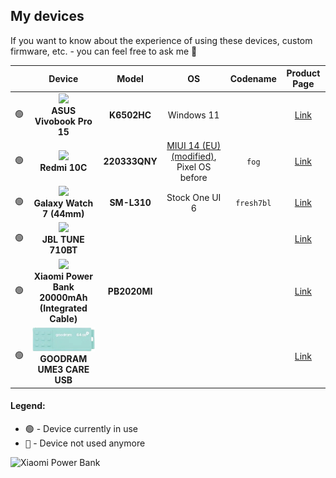 ## My devices

If you want to know about the experience of using these devices, custom firmware, etc. - you can feel free to ask me 🙌

|               |                                                                                                       Device                                                                                                        |     Model     |                                               OS                                                |  Codename  |                                             Product Page                                              |
| :------------ | :-----------------------------------------------------------------------------------------------------------------------------------------------------------------------------------------------------------------: | :-----------: | :---------------------------------------------------------------------------------------------: | :--------: | :---------------------------------------------------------------------------------------------------: |
| <kbd>🟢</kbd> |                                          <img src="https://dlcdnwebimgs.asus.com/gain/11c76272-dc92-4db0-a6dc-5acc22dca0dd/w184" width="100"><br>**ASUS Vivobook Pro 15**                                           |  **K6502HC**  |                                           Windows 11                                            |            |      [Link](https://asus.com/au/laptops/for-creators/vivobook/asus-vivobook-pro-15-oled-k6502/)       |
| <kbd>🟢</kbd> |                            <img src="https://lh3.googleusercontent.com/u7SH1gQoa7imitd7Jm1V79sZMtLEnQUKA4NYipMBvFClW8ErpBrvNBiNaTP7UPIsDuZukL323ly2=s144" width="100"><br>**Redmi 10C**                             | **220333QNY** | [MIUI 14 (EU) (modified)](https://github.com/okineadev/Redmi-10C-MIUI-patches), Pixel OS before |   `fog`    |                            [Link](https://mi.com/global/product/redmi-10c)                            |
| <kbd>🟢</kbd> |                       <img src="https://lh3.googleusercontent.com/01fQlIzWZvwvMNrunX2DTfIMx1hInLW7USQxEKS8Cjjxg63tTHYj5vXvQcc10wNky5X-W2kgGYI=s144" width="100"><br>**Galaxy Watch 7 (44mm)**                       |  **SM-L310**  |                                         Stock One UI 6                                          | `fresh7bl` | [Link](https://samsung.com/za/watches/galaxy-watch/galaxy-watch7-44mm-green-bluetooth-sm-l310nzgaxfa) |
| <kbd>🟢</kbd> | <img src="https://jbl.com/dw/image/v2/BFND_PRD/on/demandware.static/-/Sites-masterCatalog_Harman/default/dw51a2992e/1.JBL_TUNE_710BT_Product Image_Hero_Black.png?sw=535&sh=535" width="100"><br>**JBL TUNE 710BT** |               |                                                                                                 |            |                                [Link](https://jbl.com/TUNE710BT-.html)                                |
| <kbd>🟢</kbd> |                <img src="https://i02.appmifile.com/914_operatorx_operatorx_opx/25/04/2025/677c16b0f8e1a8553c1657f16f4d6037.png?thumb=1&w=440"><br>**Xiaomi Power Bank 20000mAh (Integrated Cable)**                 | **PB2020MI**  |                                                                                                 |            |                     [Link](https://mi.com/global/product/xiaomi-power-bank-20000)                     |
| <kbd>🟢</kbd> |                                                                    <img src="./assets/flash-drive.png" width="100"><br>**GOODRAM UME3 CARE USB**                                                                    |               |                                                                                                 |            |                      [Link](https://goodram.com/en/products/usb-3-0-ume3_care/)                       |

#### Legend:

- <kbd>🟢</kbd> - Device currently in use
- <kbd>🔴</kbd> - Device not used anymore

![Xiaomi Power Bank](https://github.com/user-attachments/assets/a36545f6-4ee4-4235-93ed-7044aafb814a)
